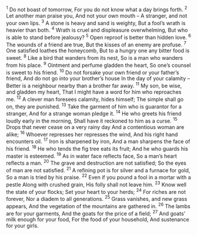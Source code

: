 <sup>1</sup> Do not boast of tomorrow, For you do not know what a day brings forth.
<sup>2</sup> Let another man praise you, And not your own mouth – A stranger, and not your own lips.
<sup>3</sup> A stone is heavy and sand is weighty, But a fool’s wrath is heavier than both.
<sup>4</sup> Wrath is cruel and displeasure overwhelming, But who is able to stand before jealousy?
<sup>5</sup> Open reproof is better than hidden love.
<sup>6</sup> The wounds of a friend are true, But the kisses of an enemy are profuse.
<sup>7</sup> One satisfied loathes the honeycomb, But to a hungry one any bitter food is sweet.
<sup>8</sup> Like a bird that wanders from its nest, So is a man who wanders from his place.
<sup>9</sup> Ointment and perfume gladden the heart, So one’s counsel is sweet to his friend.
<sup>10</sup> Do not forsake your own friend or your father’s friend, And do not go into your brother’s house In the day of your calamity – Better is a neighbour nearby than a brother far away.
<sup>11</sup> My son, be wise, and gladden my heart, That I might have a word for him who reproaches me.
<sup>12</sup> A clever man foresees calamity, hides himself; The simple shall go on, they are punished.
<sup>13</sup> Take the garment of him who is guarantor for a stranger, And for a strange woman pledge it.
<sup>14</sup> He who greets his friend loudly early in the morning, Shall have it reckoned to him as a curse.
<sup>15</sup> Drops that never cease on a very rainy day And a contentious woman are alike;
<sup>16</sup> Whoever represses her represses the wind, And his right hand encounters oil.
<sup>17</sup> Iron is sharpened by iron, And a man sharpens the face of his friend.
<sup>18</sup> He who tends the fig tree eats its fruit; And he who guards his master is esteemed.
<sup>19</sup> As in water face reflects face, So a man’s heart reflects a man.
<sup>20</sup> The grave and destruction are not satisfied; So the eyes of man are not satisfied.
<sup>21</sup> A refining pot is for silver and a furnace for gold, So a man is tried by his praise.
<sup>22</sup> Even if you pound a fool in a mortar with a pestle Along with crushed grain, His folly shall not leave him.
<sup>23</sup> Know well the state of your flocks; Set your heart to your herds;
<sup>24</sup> For riches are not forever, Nor a diadem to all generations.
<sup>25</sup> Grass vanishes, and new grass appears, And the vegetation of the mountains are gathered in.
<sup>26</sup> The lambs are for your garments, And the goats for the price of a field;
<sup>27</sup> And goats’ milk enough for your food, For the food of your household, And sustenance for your girls.
